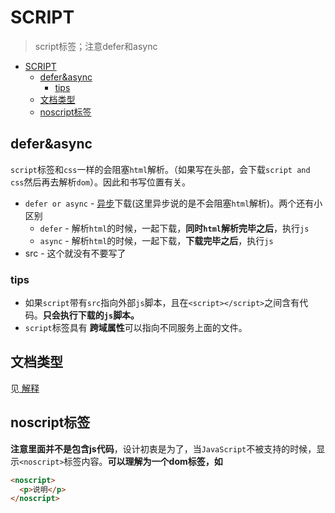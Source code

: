 # SCRIPT
> script标签；注意defer和async

- [SCRIPT](#script)
  - [defer&async](#deferasync)
    - [tips](#tips)
  - [文档类型](#文档类型)
  - [noscript标签](#noscript标签)

## defer&async

`script`标签和`css`一样的会阻塞`html`解析。（如果写在头部，会下载`script and css`然后再去解析`dom`）。因此和书写位置有关。

* `defer or async` - [异步](/docs/Grammar/JS-%E5%90%8C%E6%AD%A5%E5%BC%82%E6%AD%A5.md)下载(这里异步说的是不会阻塞`html`解析)。两个还有小区别
  * `defer` - 解析`html`的时候，一起下载，**同时`html`解析完毕之后**，执行`js`
  * `async` - 解析`html`的时候，一起下载，**下载完毕之后**，执行`js`
* src - 这个就没有不要写了

### tips

* 如果`script`带有`src`指向外部`js`脚本，且在`<script></script>`之间含有代码。**只会执行下载的`js`脚本。**
* `script`标签具有 **跨域属性**可以指向不同服务上面的文件。

## 文档类型

见[<!doctype html> 解释](/docs/HTML/HTML-DOCTYPE.md)

## noscript标签

**注意里面并不是包含js代码**，设计初衷是为了，当`JavaScript`不被支持的时候，显示`<noscript>`标签内容。**可以理解为一个dom标签，如<p></p>**

```html
<noscript>
  <p>说明</p>
</noscript>
```